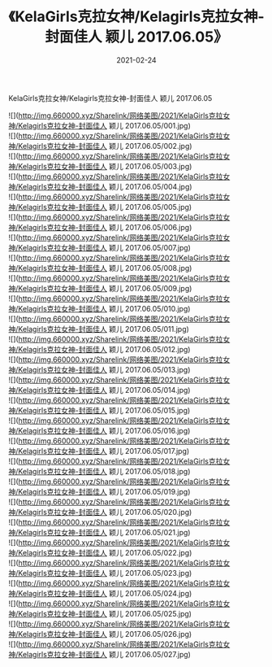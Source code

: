﻿---
layout: post
title:  《KelaGirls克拉女神/Kelagirls克拉女神-封面佳人 颖儿 2017.06.05》
date:   2021-02-24
img: http://img.660000.xyz/Sharelink/网络美图/2021/KelaGirls克拉女神/Kelagirls克拉女神-封面佳人 颖儿 2017.06.05/000.jpg
categories: [美女, 清纯, 唯美]
---

KelaGirls克拉女神/Kelagirls克拉女神-封面佳人 颖儿 2017.06.05

 ![](http://img.660000.xyz/Sharelink/网络美图/2021/KelaGirls克拉女神/Kelagirls克拉女神-封面佳人 颖儿 2017.06.05/001.jpg) <br>![](http://img.660000.xyz/Sharelink/网络美图/2021/KelaGirls克拉女神/Kelagirls克拉女神-封面佳人 颖儿 2017.06.05/002.jpg) <br>![](http://img.660000.xyz/Sharelink/网络美图/2021/KelaGirls克拉女神/Kelagirls克拉女神-封面佳人 颖儿 2017.06.05/003.jpg) <br>![](http://img.660000.xyz/Sharelink/网络美图/2021/KelaGirls克拉女神/Kelagirls克拉女神-封面佳人 颖儿 2017.06.05/004.jpg) <br>![](http://img.660000.xyz/Sharelink/网络美图/2021/KelaGirls克拉女神/Kelagirls克拉女神-封面佳人 颖儿 2017.06.05/005.jpg) <br>![](http://img.660000.xyz/Sharelink/网络美图/2021/KelaGirls克拉女神/Kelagirls克拉女神-封面佳人 颖儿 2017.06.05/006.jpg) <br>![](http://img.660000.xyz/Sharelink/网络美图/2021/KelaGirls克拉女神/Kelagirls克拉女神-封面佳人 颖儿 2017.06.05/007.jpg) <br>![](http://img.660000.xyz/Sharelink/网络美图/2021/KelaGirls克拉女神/Kelagirls克拉女神-封面佳人 颖儿 2017.06.05/008.jpg) <br>![](http://img.660000.xyz/Sharelink/网络美图/2021/KelaGirls克拉女神/Kelagirls克拉女神-封面佳人 颖儿 2017.06.05/009.jpg) <br>![](http://img.660000.xyz/Sharelink/网络美图/2021/KelaGirls克拉女神/Kelagirls克拉女神-封面佳人 颖儿 2017.06.05/010.jpg) <br>![](http://img.660000.xyz/Sharelink/网络美图/2021/KelaGirls克拉女神/Kelagirls克拉女神-封面佳人 颖儿 2017.06.05/011.jpg) <br>![](http://img.660000.xyz/Sharelink/网络美图/2021/KelaGirls克拉女神/Kelagirls克拉女神-封面佳人 颖儿 2017.06.05/012.jpg) <br>![](http://img.660000.xyz/Sharelink/网络美图/2021/KelaGirls克拉女神/Kelagirls克拉女神-封面佳人 颖儿 2017.06.05/013.jpg) <br>![](http://img.660000.xyz/Sharelink/网络美图/2021/KelaGirls克拉女神/Kelagirls克拉女神-封面佳人 颖儿 2017.06.05/014.jpg) <br>![](http://img.660000.xyz/Sharelink/网络美图/2021/KelaGirls克拉女神/Kelagirls克拉女神-封面佳人 颖儿 2017.06.05/015.jpg) <br>![](http://img.660000.xyz/Sharelink/网络美图/2021/KelaGirls克拉女神/Kelagirls克拉女神-封面佳人 颖儿 2017.06.05/016.jpg) <br>![](http://img.660000.xyz/Sharelink/网络美图/2021/KelaGirls克拉女神/Kelagirls克拉女神-封面佳人 颖儿 2017.06.05/017.jpg) <br>![](http://img.660000.xyz/Sharelink/网络美图/2021/KelaGirls克拉女神/Kelagirls克拉女神-封面佳人 颖儿 2017.06.05/018.jpg) <br>![](http://img.660000.xyz/Sharelink/网络美图/2021/KelaGirls克拉女神/Kelagirls克拉女神-封面佳人 颖儿 2017.06.05/019.jpg) <br>![](http://img.660000.xyz/Sharelink/网络美图/2021/KelaGirls克拉女神/Kelagirls克拉女神-封面佳人 颖儿 2017.06.05/020.jpg) <br>![](http://img.660000.xyz/Sharelink/网络美图/2021/KelaGirls克拉女神/Kelagirls克拉女神-封面佳人 颖儿 2017.06.05/021.jpg) <br>![](http://img.660000.xyz/Sharelink/网络美图/2021/KelaGirls克拉女神/Kelagirls克拉女神-封面佳人 颖儿 2017.06.05/022.jpg) <br>![](http://img.660000.xyz/Sharelink/网络美图/2021/KelaGirls克拉女神/Kelagirls克拉女神-封面佳人 颖儿 2017.06.05/023.jpg) <br>![](http://img.660000.xyz/Sharelink/网络美图/2021/KelaGirls克拉女神/Kelagirls克拉女神-封面佳人 颖儿 2017.06.05/024.jpg) <br>![](http://img.660000.xyz/Sharelink/网络美图/2021/KelaGirls克拉女神/Kelagirls克拉女神-封面佳人 颖儿 2017.06.05/025.jpg) <br>![](http://img.660000.xyz/Sharelink/网络美图/2021/KelaGirls克拉女神/Kelagirls克拉女神-封面佳人 颖儿 2017.06.05/026.jpg) <br>![](http://img.660000.xyz/Sharelink/网络美图/2021/KelaGirls克拉女神/Kelagirls克拉女神-封面佳人 颖儿 2017.06.05/027.jpg) <br>